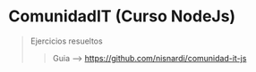 # ComunidadIT (Curso NodeJs)
> Ejercicios resueltos
>>Guia --> https://github.com/nisnardi/comunidad-it-js
